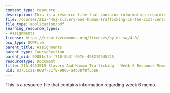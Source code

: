 ```yaml
---
content_type: resource
description: This is a resource file that contains information regarding week 6 memo.
file: /courses/21a-445j-slavery-and-human-trafficking-in-the-21st-century-spring-2015/83751ca1868f51f89806a4b38f8f5bb6_MIT21A_445JS15_Week6memo.pdf
file_type: application/pdf
learning_resource_types:
- Assignments
license: https://creativecommons.org/licenses/by-nc-sa/4.0/
ocw_type: OCWFile
parent_title: Assignments
parent_type: CourseSection
parent_uid: 99081c7a-f710-8b3f-957e-4982199d5f25
resourcetype: Document
title: 21A.445JS15 Slavery And Human Trafficking - Week 6 Response Memo
uid: 83751ca1-868f-51f8-9806-a4b38f8f5bb6
---
```

This is a resource file that contains information regarding week 6 memo.